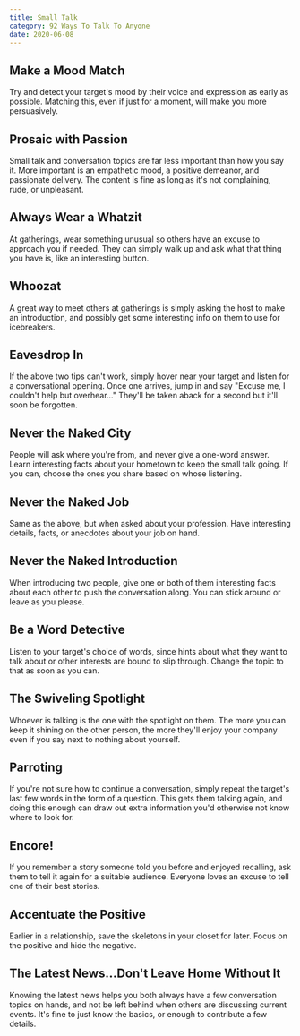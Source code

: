 ```yaml
---
title: Small Talk
category: 92 Ways To Talk To Anyone
date: 2020-06-08
---
```


## Make a Mood Match

Try and detect your target's mood by their voice and expression as early as possible. Matching this, even if just for a moment, will make you more persuasively.

## Prosaic with Passion

Small talk and conversation topics are far less important than how you say it. More important is an empathetic mood, a positive demeanor, and passionate delivery. The content is fine as long as it's not complaining, rude, or unpleasant.

## Always Wear a Whatzit

At gatherings, wear something unusual so others have an excuse to approach you if needed. They can simply walk up and ask what that thing you have is, like an interesting button.

## Whoozat

A great way to meet others at gatherings is simply asking the host to make an introduction, and possibly get some interesting info on them to use for icebreakers.

## Eavesdrop In

If the above two tips can't work, simply hover near your target and listen for a conversational opening. Once one arrives, jump in and say "Excuse me, I couldn't help but overhear..." They'll be taken aback for a second but it'll soon be forgotten.

## Never the Naked City

People will ask where you're from, and never give a one-word answer. Learn interesting facts about your hometown to keep the small talk going. If you can, choose the ones you share based on whose listening.

## Never the Naked Job

Same as the above, but when asked about your profession. Have interesting details, facts, or anecdotes about your job on hand.

## Never the Naked Introduction

When introducing two people, give one or both of them interesting facts about each other to push the conversation along. You can stick around or leave as you please.

## Be a Word Detective

Listen to your target's choice of words, since hints about what they want to talk about or other interests are bound to slip through. Change the topic to that as soon as you can.

## The Swiveling Spotlight

Whoever is talking is the one with the spotlight on them. The more you can keep it shining on the other person, the more they'll enjoy your company even if you say next to nothing about yourself.

## Parroting

If you're not sure how to continue a conversation, simply repeat the target's last few words in the form of a question. This gets them talking again, and doing this enough can draw out extra information you'd otherwise not know where to look for.

## Encore!

If you remember a story someone told you before and enjoyed recalling, ask them to tell it again for a suitable audience. Everyone loves an excuse to tell one of their best stories.

## Accentuate the Positive

Earlier in a relationship, save the skeletons in your closet for later. Focus on the positive and hide the negative.

## The Latest News...Don't Leave Home Without It

Knowing the latest news helps you both always have a few conversation topics on hands, and not be left behind when others are discussing current events. It's fine to just know the basics, or enough to contribute a few details.
